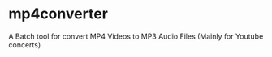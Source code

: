 # mp4converter
A Batch tool for convert MP4 Videos to MP3 Audio Files (Mainly for Youtube concerts)
